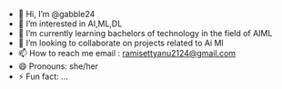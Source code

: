 - 👋 Hi, I’m @gabble24
- 👀 I’m interested in AI,ML,DL
- 🌱 I’m currently learning bachelors of technology in the field of AIML
- 💞️ I’m looking to collaborate on projects related to Ai Ml
- 📫 How to reach me email : ramisettyanu2124@gmail.com
- 😄 Pronouns: she/her
- ⚡ Fun fact: ...

<!---
gabble24/gabble24 is a ✨ special ✨ repository because its `README.md` (this file) appears on your GitHub profile.
You can click the Preview link to take a look at your changes.
--->
